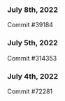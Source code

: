 ### July 8th, 2022

Commit #39184

### July 5th, 2022

Commit #314353


### July 4th, 2022

Commit #72281
